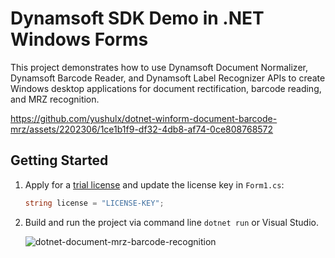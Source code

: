 # Dynamsoft SDK Demo in .NET Windows Forms 
This project demonstrates how to use Dynamsoft Document Normalizer, Dynamsoft Barcode Reader, and Dynamsoft Label Recognizer APIs to create Windows desktop applications for document rectification, barcode reading, and MRZ recognition.

https://github.com/yushulx/dotnet-winform-document-barcode-mrz/assets/2202306/1ce1b1f9-df32-4db8-af74-0ce808768572

## Getting Started
1. Apply for a [trial license](https://www.dynamsoft.com/customer/license/trialLicense) and update the license key in `Form1.cs`:

    ```cs
    string license = "LICENSE-KEY";
    ```

2. Build and run the project via command line `dotnet run` or Visual Studio.
     
   ![dotnet-document-mrz-barcode-recognition](https://github.com/yushulx/dotnet-winform-document-barcode-mrz/assets/2202306/9f393959-95fd-41a7-b8f3-6e365e987613)
